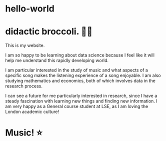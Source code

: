 # hello-world

# didactic broccoli. 🧑‍🚀


This is my website. 

I am so happy to be learning about data science because I feel like it will help me understand this rapidly developing world. 

I am particular interested in the study of music and what aspects of a specific song makes the listening experience of a song enjoyable. I am also studying mathematics and economics, both of which involves data in the research process. 

I can see a future for me particularly interested in research, since I have a steady fascination with learning new things and finding new information. I am very happy as a General course student at LSE, as I am loving the London academic culture! 

# Music! ⭐

